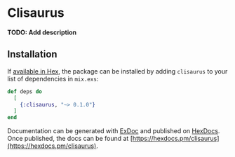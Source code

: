 # Clisaurus

**TODO: Add description**

## Installation

If [available in Hex](https://hex.pm/docs/publish), the package can be installed
by adding `clisaurus` to your list of dependencies in `mix.exs`:

```elixir
def deps do
  [
    {:clisaurus, "~> 0.1.0"}
  ]
end
```

Documentation can be generated with [ExDoc](https://github.com/elixir-lang/ex_doc)
and published on [HexDocs](https://hexdocs.pm). Once published, the docs can
be found at [https://hexdocs.pm/clisaurus](https://hexdocs.pm/clisaurus).

